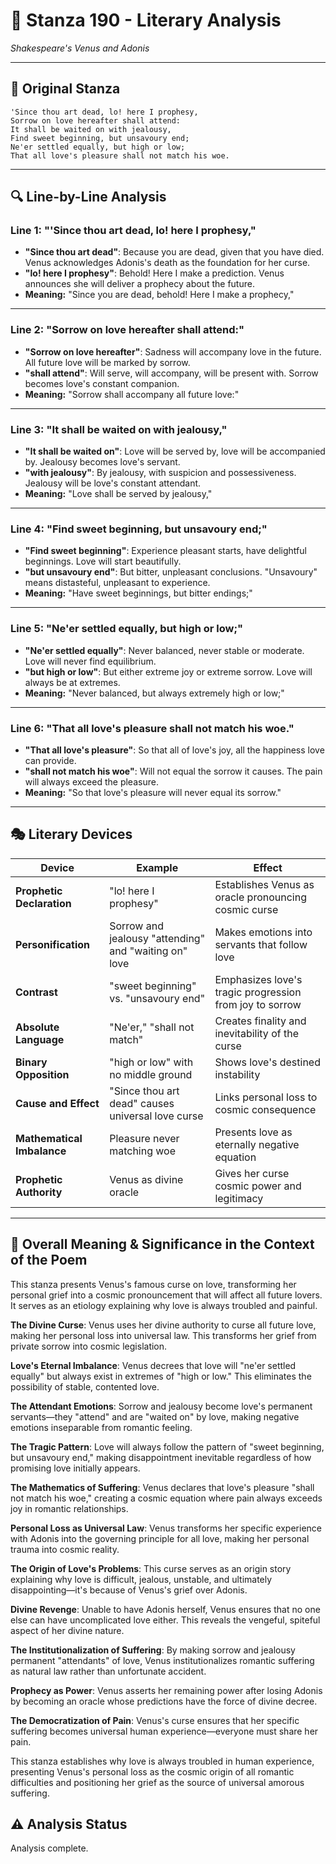 # 🌹 Stanza 190 - Literary Analysis
*Shakespeare's Venus and Adonis*

---

## 📖 Original Stanza
```
'Since thou art dead, lo! here I prophesy,
Sorrow on love hereafter shall attend:     
It shall be waited on with jealousy,
Find sweet beginning, but unsavoury end;
Ne'er settled equally, but high or low;
That all love's pleasure shall not match his woe.
```

---

## 🔍 Line-by-Line Analysis

### Line 1: "'Since thou art dead, lo! here I prophesy,"
*   **"Since thou art dead"**: Because you are dead, given that you have died. Venus acknowledges Adonis's death as the foundation for her curse.
*   **"lo! here I prophesy"**: Behold! Here I make a prediction. Venus announces she will deliver a prophecy about the future.
*   **Meaning:** "Since you are dead, behold! Here I make a prophecy,"

---

### Line 2: "Sorrow on love hereafter shall attend:"
*   **"Sorrow on love hereafter"**: Sadness will accompany love in the future. All future love will be marked by sorrow.
*   **"shall attend"**: Will serve, will accompany, will be present with. Sorrow becomes love's constant companion.
*   **Meaning:** "Sorrow shall accompany all future love:"

---

### Line 3: "It shall be waited on with jealousy,"
*   **"It shall be waited on"**: Love will be served by, love will be accompanied by. Jealousy becomes love's servant.
*   **"with jealousy"**: By jealousy, with suspicion and possessiveness. Jealousy will be love's constant attendant.
*   **Meaning:** "Love shall be served by jealousy,"

---

### Line 4: "Find sweet beginning, but unsavoury end;"
*   **"Find sweet beginning"**: Experience pleasant starts, have delightful beginnings. Love will start beautifully.
*   **"but unsavoury end"**: But bitter, unpleasant conclusions. "Unsavoury" means distasteful, unpleasant to experience.
*   **Meaning:** "Have sweet beginnings, but bitter endings;"

---

### Line 5: "Ne'er settled equally, but high or low;"
*   **"Ne'er settled equally"**: Never balanced, never stable or moderate. Love will never find equilibrium.
*   **"but high or low"**: But either extreme joy or extreme sorrow. Love will always be at extremes.
*   **Meaning:** "Never balanced, but always extremely high or low;"

---

### Line 6: "That all love's pleasure shall not match his woe."
*   **"That all love's pleasure"**: So that all of love's joy, all the happiness love can provide.
*   **"shall not match his woe"**: Will not equal the sorrow it causes. The pain will always exceed the pleasure.
*   **Meaning:** "So that love's pleasure will never equal its sorrow."

---

## 🎭 Literary Devices

| Device | Example | Effect |
|--------|---------|--------|
| **Prophetic Declaration** | "lo! here I prophesy" | Establishes Venus as oracle pronouncing cosmic curse |
| **Personification** | Sorrow and jealousy "attending" and "waiting on" love | Makes emotions into servants that follow love |
| **Contrast** | "sweet beginning" vs. "unsavoury end" | Emphasizes love's tragic progression from joy to sorrow |
| **Absolute Language** | "Ne'er," "shall not match" | Creates finality and inevitability of the curse |
| **Binary Opposition** | "high or low" with no middle ground | Shows love's destined instability |
| **Cause and Effect** | "Since thou art dead" causes universal love curse | Links personal loss to cosmic consequence |
| **Mathematical Imbalance** | Pleasure never matching woe | Presents love as eternally negative equation |
| **Prophetic Authority** | Venus as divine oracle | Gives her curse cosmic power and legitimacy |

---

## 🎯 Overall Meaning & Significance in the Context of the Poem

This stanza presents Venus's famous curse on love, transforming her personal grief into a cosmic pronouncement that will affect all future lovers. It serves as an etiology explaining why love is always troubled and painful.

**The Divine Curse**: Venus uses her divine authority to curse all future love, making her personal loss into universal law. This transforms her grief from private sorrow into cosmic legislation.

**Love's Eternal Imbalance**: Venus decrees that love will "ne'er settled equally" but always exist in extremes of "high or low." This eliminates the possibility of stable, contented love.

**The Attendant Emotions**: Sorrow and jealousy become love's permanent servants—they "attend" and are "waited on" by love, making negative emotions inseparable from romantic feeling.

**The Tragic Pattern**: Love will always follow the pattern of "sweet beginning, but unsavoury end," making disappointment inevitable regardless of how promising love initially appears.

**The Mathematics of Suffering**: Venus declares that love's pleasure "shall not match his woe," creating a cosmic equation where pain always exceeds joy in romantic relationships.

**Personal Loss as Universal Law**: Venus transforms her specific experience with Adonis into the governing principle for all love, making her personal trauma into cosmic reality.

**The Origin of Love's Problems**: This curse serves as an origin story explaining why love is difficult, jealous, unstable, and ultimately disappointing—it's because of Venus's grief over Adonis.

**Divine Revenge**: Unable to have Adonis herself, Venus ensures that no one else can have uncomplicated love either. This reveals the vengeful, spiteful aspect of her divine nature.

**The Institutionalization of Suffering**: By making sorrow and jealousy permanent "attendants" of love, Venus institutionalizes romantic suffering as natural law rather than unfortunate accident.

**Prophecy as Power**: Venus asserts her remaining power after losing Adonis by becoming an oracle whose predictions have the force of divine decree.

**The Democratization of Pain**: Venus's curse ensures that her specific suffering becomes universal human experience—everyone must share her pain.

This stanza establishes why love is always troubled in human experience, presenting Venus's personal loss as the cosmic origin of all romantic difficulties and positioning her grief as the source of universal amorous suffering.

## ⚠️ Analysis Status
Analysis complete.
